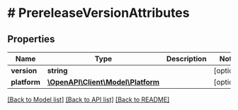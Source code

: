 # # PrereleaseVersionAttributes

## Properties

Name | Type | Description | Notes
------------ | ------------- | ------------- | -------------
**version** | **string** |  | [optional] 
**platform** | [**\OpenAPI\Client\Model\Platform**](Platform.md) |  | [optional] 

[[Back to Model list]](../../README.md#documentation-for-models) [[Back to API list]](../../README.md#documentation-for-api-endpoints) [[Back to README]](../../README.md)


